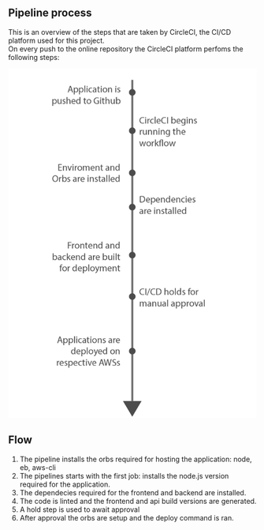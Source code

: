 ## Pipeline process
This is an overview of the steps that are taken by CircleCI, the CI/CD platform used for this project.  
On every push to the online repository the CircleCI platform perfoms the following steps:

![Pipeline](pipeline.jpg)

## Flow
1. The pipeline installs the orbs required for hosting the application: node, eb, aws-cli
2. The pipelines starts with the first job: installs the node.js version required for the application.
3. The dependecies required for the frontend and backend are installed.
4. The code is linted and the frontend and api build versions are generated.
5. A hold step is used to await approval
6. After approval the orbs are setup and the deploy command is ran.